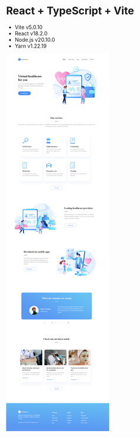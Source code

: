 # React + TypeScript + Vite

- Vite v5.0.10
- React v18.2.0
- Node.js v20.10.0
- Yarn v1.22.19

![Alt text](screen-1.png)